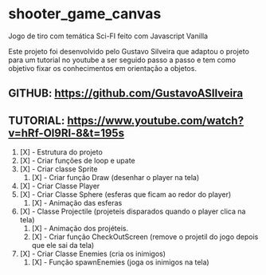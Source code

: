 # shooter_game_canvas
Jogo de tiro com temática Sci-FI feito com Javascript Vanilla 

Este projeto foi desenvolvido pelo Gustavo Silveira que adaptou o projeto para um tutorial no youtube a ser seguido passo a passo e tem como objetivo fixar os conhecimentos em orientação a objetos.

## GITHUB: https://github.com/GustavoASIlveira

## TUTORIAL: https://www.youtube.com/watch?v=hRf-Ol9Rl-8&t=195s

1. [X] - Estrutura do projeto
1. [X] - Criar funções de loop e upate
1. [X] - Criar classe Sprite
    1. [X] - Criar função Draw (desenhar o player na tela)
1. [X] - Criar Classe Player
1. [X] - Criar Classe Sphere (esferas que ficam ao redor do player)
    1. [X] - Animação das esferas
1. [X] - Classe Projectile (projeteis disparados quando o player clica na tela)
    1. [X] - Animação dos projéteis.
    1. [X] - Criar função CheckOutScreen (remove o  projetil do jogo depois que ele sai da tela)
1. [X] - Criar Classe Enemies (cria os inimigos) 
    1. [X] - Função  spawnEnemies (joga os inimigos na tela) 

